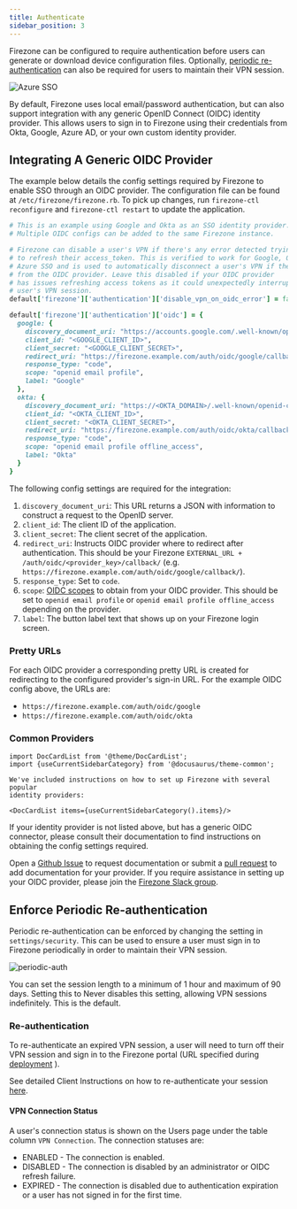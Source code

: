 ```yaml
---
title: Authenticate
sidebar_position: 3
---
```


Firezone can be configured to require authentication before users can generate
or download device configuration files. Optionally,
[periodic re-authentication](#enforce-periodic-re-authentication)
can also be required for users to maintain their VPN session.

![Azure SSO](https://user-images.githubusercontent.com/52545545/168922621-1f0f4dea-adfc-4e15-a140-a2f213676103.gif)

By default, Firezone uses local email/password authentication, but can also
support integration with any generic OpenID Connect
(OIDC) identity provider. This allows users to sign in to Firezone using
their credentials from Okta, Google, Azure AD, or your own custom identity provider.

## Integrating A Generic OIDC Provider

The example below details the config settings required by Firezone to enable SSO
through an OIDC provider. The configuration file can be found at
`/etc/firezone/firezone.rb`. To pick up changes, run `firezone-ctl reconfigure`
and `firezone-ctl restart` to update the application.

```ruby
# This is an example using Google and Okta as an SSO identity provider.
# Multiple OIDC configs can be added to the same Firezone instance.

# Firezone can disable a user's VPN if there's any error detected trying
# to refresh their access_token. This is verified to work for Google, Okta, and
# Azure SSO and is used to automatically disconnect a user's VPN if they're removed
# from the OIDC provider. Leave this disabled if your OIDC provider
# has issues refreshing access tokens as it could unexpectedly interrupt a
# user's VPN session.
default['firezone']['authentication']['disable_vpn_on_oidc_error'] = false

default['firezone']['authentication']['oidc'] = {
  google: {
    discovery_document_uri: "https://accounts.google.com/.well-known/openid-configuration",
    client_id: "<GOOGLE_CLIENT_ID>",
    client_secret: "<GOOGLE_CLIENT_SECRET>",
    redirect_uri: "https://firezone.example.com/auth/oidc/google/callback/",
    response_type: "code",
    scope: "openid email profile",
    label: "Google"
  },
  okta: {
    discovery_document_uri: "https://<OKTA_DOMAIN>/.well-known/openid-configuration",
    client_id: "<OKTA_CLIENT_ID>",
    client_secret: "<OKTA_CLIENT_SECRET>",
    redirect_uri: "https://firezone.example.com/auth/oidc/okta/callback/",
    response_type: "code",
    scope: "openid email profile offline_access",
    label: "Okta"
  }
}
```

The following config settings are required for the integration:

1. `discovery_document_uri`: This URL returns a JSON with information to
construct a request to the OpenID server.
1. `client_id`: The client ID of the application.
1. `client_secret`: The client secret of the application.
1. `redirect_uri`: Instructs OIDC provider where to redirect after authentication.
This should be your Firezone `EXTERNAL_URL + /auth/oidc/<provider_key>/callback/`
(e.g. `https://firezone.example.com/auth/oidc/google/callback/`).
1. `response_type`: Set to `code`.
1. `scope`: [OIDC scopes](https://openid.net/specs/openid-connect-basic-1_0.html#Scopes)
to obtain from your OIDC provider. This should be set to `openid email profile`
or `openid email profile offline_access` depending on the provider.
1. `label`: The button label text that shows up on your Firezone login screen.

### Pretty URLs

For each OIDC provider a corresponding pretty URL is created for redirecting to
the configured provider's sign-in URL. For the example OIDC config above, the
URLs are:

* `https://firezone.example.com/auth/oidc/google`
* `https://firezone.example.com/auth/oidc/okta`

### Common Providers

```mdx-code-block
import DocCardList from '@theme/DocCardList';
import {useCurrentSidebarCategory} from '@docusaurus/theme-common';

We've included instructions on how to set up Firezone with several popular
identity providers:

<DocCardList items={useCurrentSidebarCategory().items}/>
```

If your identity provider is not listed above, but has a generic OIDC
connector, please consult their documentation to find instructions on obtaining
the config settings required.

Open a [Github Issue](https://github.com/firezone/firezone/issues)
to request documentation
or submit a [pull request](https://github.com/firezone/firezone/tree/master/docs/docs/authenticate/index.md)
to add documentation for your provider.
If you require assistance in setting up your OIDC provider, please
join the [Firezone Slack group](https://www.firezone.dev/slack).

## Enforce Periodic Re-authentication

Periodic re-authentication can be enforced by changing the setting in
`settings/security`. This can be used to ensure a user must sign in to Firezone
periodically in order to maintain their VPN session.

![periodic-auth](https://user-images.githubusercontent.com/52545545/160450817-26406854-285c-4977-aa69-033eee2cfa57.png)

You can set the session length to a minimum of 1 hour and maximum of 90 days.
Setting this to Never disables this setting, allowing VPN sessions indefinitely.
This is the default.

### Re-authentication

To re-authenticate an expired VPN session, a user will need to turn off their
VPN session and sign in to the Firezone portal (URL specified during
[deployment](../deploy/prerequisites)
).

See detailed Client Instructions on how to re-authenticate your session
[here](../user-guides/client-instructions).

#### VPN Connection Status

A user's connection status is shown on the Users page under the table column
`VPN Connection`. The connection statuses are:

* ENABLED - The connection is enabled.
* DISABLED - The connection is disabled by an administrator or OIDC refresh failure.
* EXPIRED - The connection is disabled due to authentication expiration or a user
  has not signed in for the first time.

